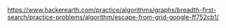 https://www.hackerearth.com/practice/algorithms/graphs/breadth-first-search/practice-problems/algorithm/escape-from-grid-google-ff752cb1/
